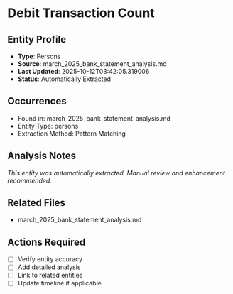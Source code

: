 # Debit Transaction Count

## Entity Profile
- **Type**: Persons
- **Source**: march_2025_bank_statement_analysis.md
- **Last Updated**: 2025-10-12T03:42:05.319006
- **Status**: Automatically Extracted

## Occurrences
- Found in: march_2025_bank_statement_analysis.md
- Entity Type: persons
- Extraction Method: Pattern Matching

## Analysis Notes
*This entity was automatically extracted. Manual review and enhancement recommended.*

## Related Files
- march_2025_bank_statement_analysis.md

## Actions Required
- [ ] Verify entity accuracy
- [ ] Add detailed analysis
- [ ] Link to related entities
- [ ] Update timeline if applicable
